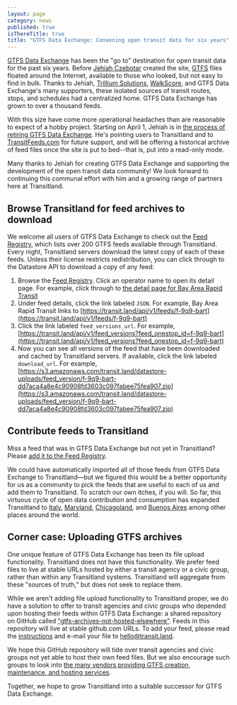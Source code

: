 ```yaml
---
layout: page
category: news
published: true
isThereTitle: true
title: "GTFS Data Exchange: Convening open transit data for six years"
---
```


[GTFS Data Exchange](http://www.gtfs-data-exchange.com/) has been the "go to" destination for open transit data for the past six years. Before [Jehiah Czebotar](http://jehiah.cz/) created the site, [GTFS](/documentation/glossary/#gtfs) files floated around the Internet, available to those who looked, but not easy to find in bulk. Thanks to Jehiah, [Trillium Solutions](http://trilliumtransit.com/), [WalkScore](https://www.walkscore.com/), and GTFS Data Exchange's many supporters, these isolated sources of transit routes, stops, and schedules had a centralized home. GTFS Data Exchange has grown to over a thousand feeds.

<!-- more -->

With this size have come more operational headaches than are reasonable to expect of a hobby project. Starting on April 1, Jehiah is in [the process of retiring GTFS Data Exchange](http://www.gtfs-data-exchange.com/). He's pointing users to Transitland and to [TransitFeeds.com](http://transitfeeds.com/) for future support, and will be offering a historical archive of feed files once the site is put to bed--that is, put into a read-only mode.

Many thanks to Jehiah for creating GTFS Data Exchange and supporting the development of the open transit data community! We look forward to continuing this communal effort with him and a growing range of partners here at Transitland.

## Browse Transitland for feed archives to download

We welcome all users of GTFS Data Exchange to check out the [Feed Registry](/feed-registry), which lists over 200 GTFS feeds available through Transitland. Every night, Transitland servers download the latest copy of each of these feeds. Unless their license restricts redistribution, you can click through to the Datastore API to download a copy of any feed:

1. Browse the [Feed Registry](/feed-registry). Click an operator name to open its detail page. For example, click through to [the detail page for Bay Area Rapid Transit](https://transit.land/feed-registry/operators/o-9q9-bart)
2. Under feed details, click the link labeled `JSON`. For example, Bay Area Rapid Transit links to [https://transit.land/api/v1/feeds/f-9q9-bart](https://transit.land/api/v1/feeds/f-9q9-bart)
3. Click the link labeled `feed_versions_url`. For example, [https://transit.land/api/v1/feed_versions?feed_onestop_id=f-9q9-bart](https://transit.land/api/v1/feed_versions?feed_onestop_id=f-9q9-bart)
4. Now you can see all versions of the feed that have been downloaded and cached by Transitland servers. If available, click the link labeled `download_url`. For example, [https://s3.amazonaws.com/transit.land/datastore-uploads/feed_version/f-9q9-bart-dd7aca4a8e4c90908fd3603c097fabee75fea907.zip](https://s3.amazonaws.com/transit.land/datastore-uploads/feed_version/f-9q9-bart-dd7aca4a8e4c90908fd3603c097fabee75fea907.zip)

## Contribute feeds to Transitland

Miss a feed that was in GTFS Data Exchange but not yet in Transitland? Please [add it to the Feed Registry](/news/2016/02/19/get-started-add-feeds.html).

We could have automatically imported all of those feeds from GTFS Data Exchange to Transitland&mdash;but we figured this would be a better opportunity for us as a community to pick the feeds that are useful to each of us and add them to Transitland. To scratch our own itches, if you will. So far, this virtuous cycle of open data contribution and consumption has expanded Transitland to [Italy](/news/2016/03/24/transitland-in-italy.html), [Maryland](/news/2016/04/04/transitland-in-maryland.html), [Chicagoland](/news/2016/03/04/transitland-feed-submission-update.html#chicago), and [Buenos Aires](/news/2016/03/04/transitland-feed-submission-update.html#buenos-aires) among other places around the world.

## Corner case: Uploading GTFS archives

One unique feature of GTFS Data Exchange has been its file upload functionality. Transitland does not have this functionality. We prefer feed files to live at stable URLs hosted by either a transit agency or a civic group, rather than within any Transitland systems. Transitland will aggregate from these "sources of truth," but does not seek to replace them.

While we aren't adding file upload functionality to Transitland proper, we do have a solution to offer to transit agencies and civic groups who depended upon hosting their feeds within GTFS Data Exchange: a shared repository on GitHub called ["gtfs-archives-not-hosted-elsewhere"](https://github.com/transitland/gtfs-archives-not-hosted-elsewhere). Feeds in this repository will live at stable github.com URLs. To add your feed, please read the [instructions](https://github.com/transitland/gtfs-archives-not-hosted-elsewhere/blob/master/README.md) and e-mail your file to [hello@transit.land](mailto:hello@transit.land).

We hope this GitHub repository will tide over transit agencies and civic groups not yet able to host their own feed files. But we also encourage such groups to look into [the many vendors providing GTFS creation, maintenance, and hosting services](https://docs.google.com/spreadsheets/d/1Gc9mu4BIYC8ORpv2IbbVnT3q8VQ3xkeY7Hz068vT_GQ/pubhtml).

Together, we hope to grow Transitland into a suitable successor for GTFS Data Exchange.
